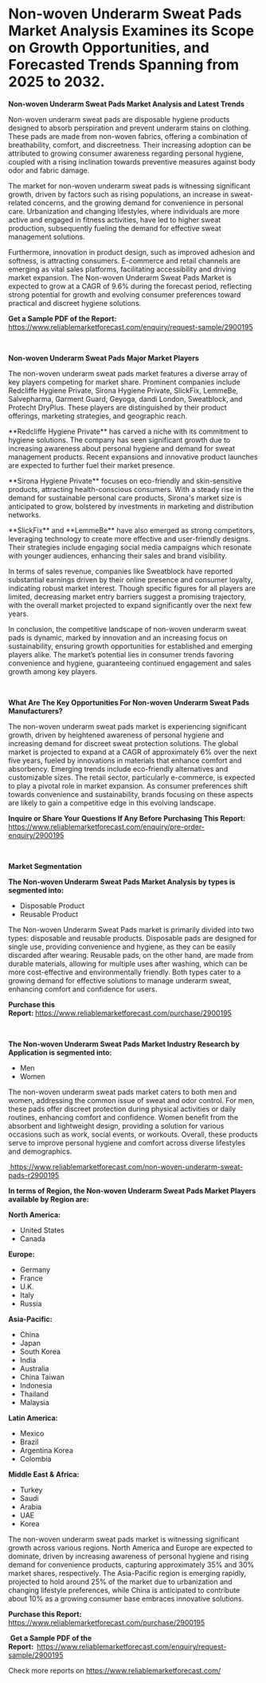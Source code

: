 <p><h1>Non-woven Underarm Sweat Pads Market Analysis Examines its Scope on Growth Opportunities, and Forecasted Trends Spanning from 2025 to 2032.</h1></p><p><strong>Non-woven Underarm Sweat Pads Market Analysis and Latest Trends</strong></p>
<p><p>Non-woven underarm sweat pads are disposable hygiene products designed to absorb perspiration and prevent underarm stains on clothing. These pads are made from non-woven fabrics, offering a combination of breathability, comfort, and discreetness. Their increasing adoption can be attributed to growing consumer awareness regarding personal hygiene, coupled with a rising inclination towards preventive measures against body odor and fabric damage.</p><p>The market for non-woven underarm sweat pads is witnessing significant growth, driven by factors such as rising populations, an increase in sweat-related concerns, and the growing demand for convenience in personal care. Urbanization and changing lifestyles, where individuals are more active and engaged in fitness activities, have led to higher sweat production, subsequently fueling the demand for effective sweat management solutions.</p><p>Furthermore, innovation in product design, such as improved adhesion and softness, is attracting consumers. E-commerce and retail channels are emerging as vital sales platforms, facilitating accessibility and driving market expansion. The Non-woven Underarm Sweat Pads Market is expected to grow at a CAGR of 9.6% during the forecast period, reflecting strong potential for growth and evolving consumer preferences toward practical and discreet hygiene solutions.</p></p>
<p><strong>Get a Sample PDF of the Report:&nbsp;</strong> <a href="https://www.reliablemarketforecast.com/enquiry/request-sample/2900195?utm_campaign=2277&utm_medium=2&utm_source=Github&utm_content=ia&utm_term=16032025&utm_id=non-woven-underarm-sweat-pads">https://www.reliablemarketforecast.com/enquiry/request-sample/2900195</a></p>
<p>&nbsp;</p>
<p><strong>Non-woven Underarm Sweat Pads Major Market Players</strong></p>
<p><p>The non-woven underarm sweat pads market features a diverse array of key players competing for market share. Prominent companies include Redcliffe Hygiene Private, Sirona Hygiene Private, SlickFix, LemmeBe, Salvepharma, Garment Guard, Geyoga, dandi London, Sweatblock, and Protecht DryPlus. These players are distinguished by their product offerings, marketing strategies, and geographic reach.</p><p>**Redcliffe Hygiene Private** has carved a niche with its commitment to hygiene solutions. The company has seen significant growth due to increasing awareness about personal hygiene and demand for sweat management products. Recent expansions and innovative product launches are expected to further fuel their market presence.</p><p>**Sirona Hygiene Private** focuses on eco-friendly and skin-sensitive products, attracting health-conscious consumers. With a steady rise in the demand for sustainable personal care products, Sirona's market size is anticipated to grow, bolstered by investments in marketing and distribution networks.</p><p>**SlickFix** and **LemmeBe** have also emerged as strong competitors, leveraging technology to create more effective and user-friendly designs. Their strategies include engaging social media campaigns which resonate with younger audiences, enhancing their sales and brand visibility.</p><p>In terms of sales revenue, companies like Sweatblock have reported substantial earnings driven by their online presence and consumer loyalty, indicating robust market interest. Though specific figures for all players are limited, decreasing market entry barriers suggest a promising trajectory, with the overall market projected to expand significantly over the next few years.</p><p>In conclusion, the competitive landscape of non-woven underarm sweat pads is dynamic, marked by innovation and an increasing focus on sustainability, ensuring growth opportunities for established and emerging players alike. The market’s potential lies in consumer trends favoring convenience and hygiene, guaranteeing continued engagement and sales growth among key players.</p></p>
<p>&nbsp;</p>
<p><strong>What Are The Key Opportunities For Non-woven Underarm Sweat Pads Manufacturers?</strong></p>
<p><p>The non-woven underarm sweat pads market is experiencing significant growth, driven by heightened awareness of personal hygiene and increasing demand for discreet sweat protection solutions. The global market is projected to expand at a CAGR of approximately 6% over the next five years, fueled by innovations in materials that enhance comfort and absorbency. Emerging trends include eco-friendly alternatives and customizable sizes. The retail sector, particularly e-commerce, is expected to play a pivotal role in market expansion. As consumer preferences shift towards convenience and sustainability, brands focusing on these aspects are likely to gain a competitive edge in this evolving landscape.</p></p>
<p><strong>Inquire or Share Your Questions If Any Before Purchasing This Report:</strong> <a href="https://www.reliablemarketforecast.com/enquiry/pre-order-enquiry/2900195?utm_campaign=2277&utm_medium=2&utm_source=Github&utm_content=ia&utm_term=16032025&utm_id=non-woven-underarm-sweat-pads">https://www.reliablemarketforecast.com/enquiry/pre-order-enquiry/2900195</a></p>
<p>&nbsp;</p>
<p><strong>Market Segmentation</strong></p>
<p><strong>The Non-woven Underarm Sweat Pads Market Analysis by types is segmented into:</strong></p>
<p><ul><li>Disposable Product</li><li>Reusable Product</li></ul></p>
<p><p>The Non-woven Underarm Sweat Pads market is primarily divided into two types: disposable and reusable products. Disposable pads are designed for single use, providing convenience and hygiene, as they can be easily discarded after wearing. Reusable pads, on the other hand, are made from durable materials, allowing for multiple uses after washing, which can be more cost-effective and environmentally friendly. Both types cater to a growing demand for effective solutions to manage underarm sweat, enhancing comfort and confidence for users.</p></p>
<p><strong>Purchase this Report:&nbsp;</strong><a href="https://www.reliablemarketforecast.com/purchase/2900195?utm_campaign=2277&utm_medium=2&utm_source=Github&utm_content=ia&utm_term=16032025&utm_id=non-woven-underarm-sweat-pads">https://www.reliablemarketforecast.com/purchase/2900195</a></p>
<p>&nbsp;</p>
<p><strong>The Non-woven Underarm Sweat Pads Market Industry Research by Application is segmented into:</strong></p>
<p><ul><li>Men</li><li>Women</li></ul></p>
<p><p>The non-woven underarm sweat pads market caters to both men and women, addressing the common issue of sweat and odor control. For men, these pads offer discreet protection during physical activities or daily routines, enhancing comfort and confidence. Women benefit from the absorbent and lightweight design, providing a solution for various occasions such as work, social events, or workouts. Overall, these products serve to improve personal hygiene and comfort across diverse lifestyles and demographics.</p></p>
<p><a href="https://www.reliablemarketforecast.com/non-woven-underarm-sweat-pads-r2900195?utm_campaign=2277&utm_medium=2&utm_source=Github&utm_content=ia&utm_term=16032025&utm_id=non-woven-underarm-sweat-pads">&nbsp;https://www.reliablemarketforecast.com/non-woven-underarm-sweat-pads-r2900195</a></p>
<p><strong>In terms of Region, the Non-woven Underarm Sweat Pads Market Players available by Region are:</strong></p>
<p>
    <p> <strong> North America: </strong>
        <ul>
            <li>United States</li>
            <li>Canada</li>
        </ul>
        </p> 
    <p> <strong> Europe: </strong>
        <ul>
            <li>Germany</li>
            <li>France</li>
            <li>U.K.</li>
            <li>Italy</li>
            <li>Russia</li>
        </ul>
        </p> 
    <p> <strong> Asia-Pacific: </strong>
        <ul>
            <li>China</li>
            <li>Japan</li>
            <li>South Korea</li>
            <li>India</li>
            <li>Australia</li>
            <li>China Taiwan</li>
            <li>Indonesia</li>
            <li>Thailand</li>
            <li>Malaysia</li>
        </ul>
        </p> 
    <p> <strong> Latin America: </strong>
        <ul>
            <li>Mexico</li>
            <li>Brazil</li>
            <li>Argentina Korea</li>
            <li>Colombia</li>
        </ul>
        </p> 
    <p> <strong> Middle East & Africa: </strong>
        <ul>
            <li>Turkey</li>
            <li>Saudi</li>
            <li>Arabia</li>
            <li>UAE</li>
            <li>Korea</li>
        </ul>
    </p>
    </p>
<p><p>The non-woven underarm sweat pads market is witnessing significant growth across various regions. North America and Europe are expected to dominate, driven by increasing awareness of personal hygiene and rising demand for convenience products, capturing approximately 35% and 30% market shares, respectively. The Asia-Pacific region is emerging rapidly, projected to hold around 25% of the market due to urbanization and changing lifestyle preferences, while China is anticipated to contribute about 10% as a growing consumer base embraces innovative solutions.</p></p>
<p><strong>Purchase this Report: </strong><a href="https://www.reliablemarketforecast.com/purchase/2900195?utm_campaign=2277&utm_medium=2&utm_source=Github&utm_content=ia&utm_term=16032025&utm_id=non-woven-underarm-sweat-pads">https://www.reliablemarketforecast.com/purchase/2900195</a></p>
<p>&nbsp;<strong>Get a Sample PDF of the Report:&nbsp;&nbsp;</strong><a href="https://www.reliablemarketforecast.com/enquiry/request-sample/2900195?utm_campaign=2277&utm_medium=2&utm_source=Github&utm_content=ia&utm_term=16032025&utm_id=non-woven-underarm-sweat-pads">https://www.reliablemarketforecast.com/enquiry/request-sample/2900195</a></p>
<p><strong></strong></p>
<p>Check more reports on <a href="https://www.reliablemarketforecast.com/?utm_campaign=2277&utm_medium=2&utm_source=Github&utm_content=ia&utm_term=16032025&utm_id=non-woven-underarm-sweat-pads">https://www.reliablemarketforecast.com/</a></p>
